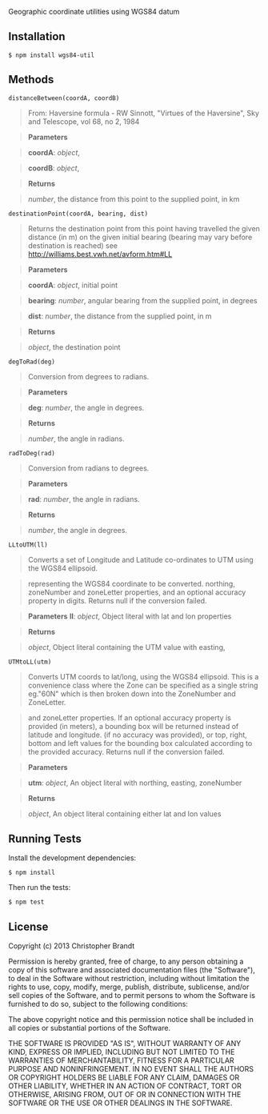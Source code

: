 Geographic coordinate utilities using WGS84 datum

Installation
-------------
    $ npm install wgs84-util

Methods
--------
    distanceBetween(coordA, coordB)
> From: Haversine formula - RW Sinnott, "Virtues of the Haversine",
> Sky and Telescope, vol 68, no 2, 1984


> **Parameters**

> **coordA**:  *object*,  


> **coordB**:  *object*,  


> **Returns**

> *number*,  the distance from this point to the supplied point, in km

    destinationPoint(coordA, bearing, dist)
> Returns the destination point from this point having travelled the given distance (in m) on the 
> given initial bearing (bearing may vary before destination is reached)
> see http://williams.best.vwh.net/avform.htm#LL


> **Parameters**

> **coordA**:  *object*, initial point


> **bearing**:  *number*,  angular bearing from the supplied point, in degrees

> **dist**:  *number*, the distance from the supplied point, in m 


> **Returns**

> *object*,  the destination point


    degToRad(deg)
> Conversion from degrees to radians.


> **Parameters**

> **deg**:  *number*,  the angle in degrees.

> **Returns**

> *number*,  the angle in radians.

    radToDeg(rad)

> Conversion from radians to degrees.

> **Parameters**

> **rad**:  *number*,  the angle in radians.

> **Returns**

> *number*,  the angle in degrees.

    LLtoUTM(ll)

> Converts a set of Longitude and Latitude co-ordinates to UTM
> using the WGS84 ellipsoid.

> representing the WGS84 coordinate to be converted.
> northing, zoneNumber and zoneLetter properties, and an optional
> accuracy property in digits. Returns null if the conversion failed.

> **Parameters**
> **ll**:  *object*,  Object literal with lat and lon properties

> **Returns**

> *object*,  Object literal containing the UTM value with easting,

    UTMtoLL(utm)
> Converts UTM coords to lat/long, using the WGS84 ellipsoid. This is a convenience
> class where the Zone can be specified as a single string eg."60N" which
> is then broken down into the ZoneNumber and ZoneLetter.

> and zoneLetter properties. If an optional accuracy property is
> provided (in meters), a bounding box will be returned instead of
> latitude and longitude.
> (if no accuracy was provided), or top, right, bottom and left values
> for the bounding box calculated according to the provided accuracy.
> Returns null if the conversion failed.


> **Parameters**

> **utm**:  *object*,  An object literal with northing, easting, zoneNumber

> **Returns**

> *object*,  An object literal containing either lat and lon values


Running Tests
--------------
Install the development dependencies:

    $ npm install

Then run the tests:

    $ npm test


## License

Copyright (c) 2013 Christopher Brandt

Permission is hereby granted, free of charge, to any person obtaining a copy of this software and associated documentation files (the "Software"), to deal in the Software without restriction, including without limitation the rights to use, copy, modify, merge, publish, distribute, sublicense, and/or sell copies of the Software, and to permit persons to whom the Software is furnished to do so, subject to the following conditions:

The above copyright notice and this permission notice shall be included in all copies or substantial portions of the Software.

THE SOFTWARE IS PROVIDED "AS IS", WITHOUT WARRANTY OF ANY KIND, EXPRESS OR IMPLIED, INCLUDING BUT NOT LIMITED TO THE WARRANTIES OF MERCHANTABILITY, FITNESS FOR A PARTICULAR PURPOSE AND NONINFRINGEMENT. IN NO EVENT SHALL THE AUTHORS OR COPYRIGHT HOLDERS BE LIABLE FOR ANY CLAIM, DAMAGES OR OTHER LIABILITY, WHETHER IN AN ACTION OF CONTRACT, TORT OR OTHERWISE, ARISING FROM, OUT OF OR IN CONNECTION WITH THE SOFTWARE OR THE USE OR OTHER DEALINGS IN THE SOFTWARE.